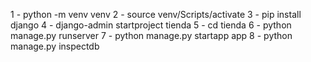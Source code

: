 1 - python -m venv venv
2 - source venv/Scripts/activate
3 - pip install django
4 - django-admin startproject tienda
5 - cd tienda
6 - python manage.py runserver
7 - python manage.py startapp app
8 - python manage.py inspectdb